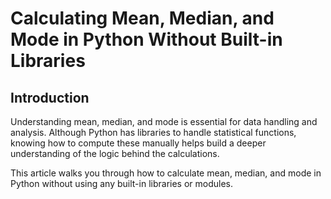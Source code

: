 # Calculating Mean, Median, and Mode in Python Without Built-in Libraries

## Introduction

Understanding mean, median, and mode is essential for data handling and analysis. Although Python has libraries to handle statistical functions, knowing how to compute these manually helps build a deeper understanding of the logic behind the calculations.

This article walks you through how to calculate mean, median, and mode in Python without using any built-in libraries or modules.
